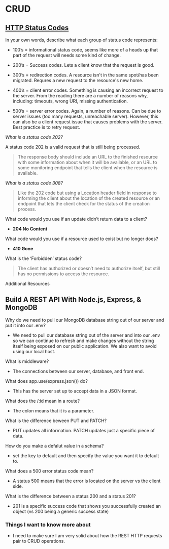 # CRUD

## [HTTP Status Codes](https://www.moesif.com/blog/technical/api-design/Which-HTTP-Status-Code-To-Use-For-Every-CRUD-App/)

In your own words, describe what each group of status code represents:

- 100’s = informational status code, seems like more of a heads up that part of the request will needs some kind of change.

- 200’s = Success codes. Lets a client know that the request is good.
- 300’s = redirection codes. A resource isn't in the same spot/has been migrated. Requres a new request to the resource's new home.

- 400’s = client error codes. Something is causing an incorrect request to the server. From the reading there are a number of reasons why, including: timeouts, wrong URI, missing authentication.

- 500’s = server error codes. Again, a number of reasons. Can be due to server issues (too many requests, unreachable server). However, this can also be a client request issue that causes problems with the server. Best practice is to retry request.

*What is a status code 202?*

A status code 202 is a valid request that is still being processed.
> The response body should include an URL to the finished resource with some information about when it will be available, or an URL to some monitoring endpoint that tells the client when the resource is available.

*What is a status code 308?*

> Like the 202 code but using a Location header field in response to informing the client about the location of the created resource or an endpoint that lets the client check for the status of the creation process.

What code would you use if an update didn’t return data to a client?

- **204 No Content**

What code would you use if a resource used to exist but no longer does?

- **410 Gone**

What is the ‘Forbidden’ status code?

> The client has authorized or doesn’t need to authorize itself, but still has no permissions to access the resource.

Additional Resources

## Build A REST API With Node.js, Express, & MongoDB

Why do we need to pull our MongoDB database string out of our server and put it into our .env?

- We need to pull our database string out of the server and into our .env so we can continue to refresh and make changes without the string itself being exposed on our public application. We also want to avoid using our local host.

What is middleware?

- The connections between our server, database, and front end.

What does app.use(express.json()) do?

- This has the server set up to accept data in a JSON format.

What does the /:id mean in a route?

- The colon means that it is a parameter.

What is the difference beween PUT and PATCH?

- PUT updates all information. PATCH updates just a specific piece of data.

How do you make a defalut value in a schema?

- set the key to default and then specify the value you want it to default to.

What does a 500 error status code mean?

- A status 500 means that the error is located on the server vs the client side.

What is the difference between a status 200 and a status 201?

- 201 is a specific success code that shows you successfully created an object (vs 200 being a generic success state)

### Things I want to know more about

- I need to make sure I am very solid about how the REST HTTP requests pair to CRUD operations.
